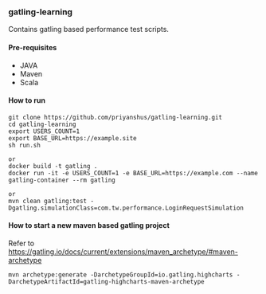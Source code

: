 ### gatling-learning
Contains gatling based performance test scripts.

#### Pre-requisites
* JAVA
* Maven
* Scala

#### How to run
```
git clone https://github.com/priyanshus/gatling-learning.git
cd gatling-learning
export USERS_COUNT=1
export BASE_URL=https://example.site
sh run.sh

or
docker build -t gatling .
docker run -it -e USERS_COUNT=1 -e BASE_URL=https://example.com --name gatling-container --rm gatling

or
mvn clean gatling:test -Dgatling.simulationClass=com.tw.performance.LoginRequestSimulation
```

#### How to start a new maven based gatling project
Refer to https://gatling.io/docs/current/extensions/maven_archetype/#maven-archetype

```
mvn archetype:generate -DarchetypeGroupId=io.gatling.highcharts -DarchetypeArtifactId=gatling-highcharts-maven-archetype
```
